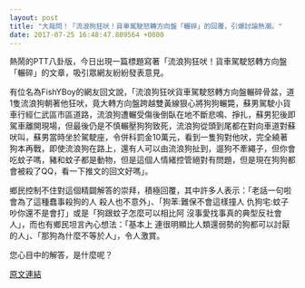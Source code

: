 ```yaml
---
layout: post
title: "大哉問！「流浪狗狂吠！貨車駕駛怒轉方向盤「輾碎」的回覆，引爆討論熱潮。"
date: 2017-07-25 16:48:47.809564 +0800
---
```


熱鬧的PTT八卦版，今日出現一篇標題寫著「流浪狗狂吠！貨車駕駛怒轉方向盤「輾碎」的文章，吸引眾網友紛紛發表意見。

有位名為FishYBoy的網友回文說，「流浪狗狂吠貨車駕駛怒轉方向盤輾碎骨盆，道1隻流浪狗朝著他狂吠，竟大轉方向盤跨越雙黃線狠心將狗狗輾斃，蘇男駕駛小貨車行經仁武區市區道路，流浪狗遭輾受傷後倒臥在地不斷悲鳴、掙扎，蘇男犯後即駕車離開現場，但最後仍是不慎輾壓狗狗致死，流浪狗從頭到尾都在對向車道對蘇吠叫，蘇男當時坐於駕駛座，令併科罰金10萬元，看到一隻狗對他吠，完全繞著狗本再戰，即使流浪狗在路上，還有人可以由流浪狗扯到，遛狗不牽繩子，但你會吃蚊子嗎，豬和蚊子都是動物，但是這個人情緒控管絕對有問題，但是現在狗狗都會被殺了QQ，看一下推文的回文好嗎」。

鄉民控制不住對這個精闢解答的崇拜，積極回覆，其中許多人表示：「老話一句啦 會為了這種蠢事殺狗的人 殺人也不意外」、「狗苯:難保不會這樣撞人  仇狗宅:蚊子吵你還不是會打」或是「狗跟蚊子怎麼可以相比阿 沒事愛找事真的典型反社會人」，而也有鄉民坦言內心想法：「基本上 連很明顯比人類還弱勢的狗都可以討厭的人」、「那狗為什麼不等於人」，令人激賞。

您心目中的解答，是什麼呢？

<a href = "https://www.ptt.cc/bbs/Gossiping/M.1500926057.A.BF4.html">原文連結</a>

